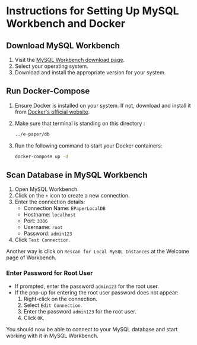 # Instructions for Setting Up MySQL Workbench and Docker

## Download MySQL Workbench

1. Visit the [MySQL Workbench download page](https://dev.mysql.com/downloads/workbench/).
2. Select your operating system.
3. Download and install the appropriate version for your system.

## Run Docker-Compose

1. Ensure Docker is installed on your system. If not, download and install it from [Docker's official website](https://www.docker.com/get-started).
2. Make sure that terminal is standing on this directory :

    ```sh
    ../e-paper/db
    ```

3. Run the following command to start your Docker containers:

    ```sh
    docker-compose up -d
    ```

## Scan Database in MySQL Workbench

1. Open MySQL Workbench.
2. Click on the `+` icon to create a new connection.
3. Enter the connection details:
    - Connection Name: `EPaperLocalDB`
    - Hostname: `localhost`
    - Port: `3306`
    - Username: `root`
    - Password: `admin123`
4. Click `Test Connection`.

Another way is click on `Rescan for Local MySQL Instances` at the Welcome page of Workbench.

### Enter Password for Root User

- If prompted, enter the password `admin123` for the root user.
- If the pop-up for entering the root user password does not appear:
  1. Right-click on the connection.
  2. Select `Edit Connection`.
  3. Enter the password `admin123` for the root user.
  4. Click `OK`.

You should now be able to connect to your MySQL database and start working with it in MySQL Workbench.
